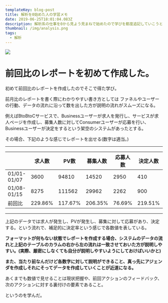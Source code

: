 ```yaml
---
templateKey: blog-post
title: 解析を0始めた人の学習メモ
date: 2019-06-25T18:01:04.083Z
description: 解析系の仕事を0から見よう見まねで始めたので学びを都度追記していこうと思います。
thumbnail: /img/analysis.png
tags:
  - 解析
---
```

![](/img/analysis.png)

# 前回比のレポートを初めて作成した。
初めて前回比のレポートを作成したのでそこで得た学び。

前月比のレポートを書く際にわかりやすい書き方としては
ファネルやユーザーの行動、データの流れに沿って数を出した方が説明の流れがスムーズになる。

例えばBtoBtoCサービスで、Businessユーザーが求人を発行し、サービスが求人ページを作成し、募集人数に対してConsumerユーザーが応募を行い、Businessユーザーが決定をするという架空のシステムがあったとする。

その場合、下記のような感じでレポートを出せる(数字は適当。)

---

|             | 求人数     | PV数     | 募集人数    | 応募人数   | 決定人数    | 決定率 |
| ----------- | ------- | ------- | ------- | ------ | ------- | ------------------ |
| 01/01-01/07 | 3600    | 94810   | 14520   | 2950   | 410     | 13.90%             |
| 01/08-01/15 | 8275    | 111562  | 29962   | 2262   | 900     | 39.78%             |
| 前回比         | 229.86% | 117.67% | 206.35% | 76.69% | 219.51% | 286.19%            |

---

上記のデータでは求人が発生し、PVが発生し、募集に対して応募があり、決定する。という流れで、補足的に決定率という感じで各数値を表している。

**フォーマットが何もない状態でレポートを作成する場合、システムのデータの流れと上記のテーブルのカラムの右から左の流れは一致させておいた方が説明しやすい。(実際、厳密にしなくても自分が説明しやすいようにしておけばいいかと)**

**また、当たり前なんだけど各数字に対して説明ができること、真っ先にアジェンダを作成しそれにそってデータを作成していくことが近道になる。**

あくまでも数値で見せることは現状把握や、前回アクションのフィードバック、次のアクションに対する裏付けの要素であること。

というのを学んだ。
